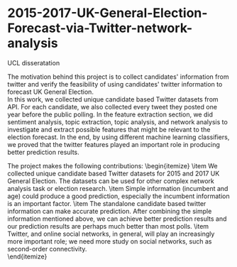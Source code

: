# 2015-2017-UK-General-Election-Forecast-via-Twitter-network-analysis
UCL disseratation


The motivation behind this project is to collect candidates' information from twitter and verify the feasibility of using candidates' twitter information to forecast UK General Election.  
In this work, we collected unique candidate based Twitter datasets from API. For each candidate, we also collected every tweet they posted one year before the public polling. In the feature extraction section, we did sentiment analysis, topic extraction, topic analysis, and network analysis to investigate and extract possible features that might be relevant to the election forecast. In the end, by using different machine learning classifiers, we proved that the twitter features played an important role in producing better prediction results.

The project makes the following contributions:
\begin{itemize}
\item
We collected unique candidate based Twitter datasets for 2015 and 2017 UK General Election. The datasets can be used for other complex network analysis task or election research.
\item
Simple information (incumbent and age) could produce a good prediction, especially the incumbent information is an important factor.
\item
The standalone candidate based twitter information can make accurate prediction. After combining the simple information mentioned above, we can achieve better prediction results
and our prediction results are perhaps much better than most polls. 
\item
Twitter, and online social networks, in general, will play an increasingly more important role; we need more study on social networks, such as second-order connectivity.   
\end{itemize}
